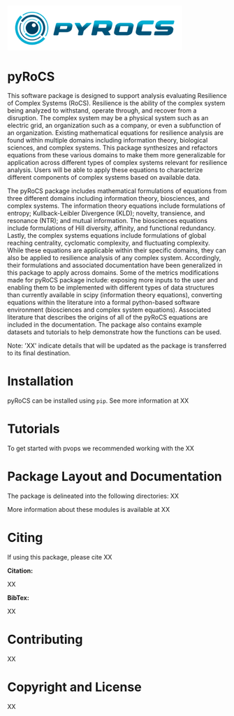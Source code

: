 <img src="docs/_static/pyrocs-icon-1.png" width="400"/>

# pyRoCS

This software package is designed to support analysis evaluating Resilience of Complex Systems (RoCS). Resilience is the ability of the complex system being analyzed to withstand, operate through, and recover from a disruption. The complex system may be a physical system such as an electric grid, an organization such as a company, or even a subfunction of an organization. Existing mathematical equations for resilience analysis are found within multiple domains including information theory, biological sciences, and complex systems. This package synthesizes and refactors equations from these various domains to make them more generalizable for application across different types of complex systems relevant for resilience analysis. Users will be able to apply these equations to characterize different components of complex systems based on available data.  

The pyRoCS package includes mathematical formulations of equations from three different domains including information theory, biosciences, and complex systems. The information theory equations include formulations of entropy; Kullback-Leibler Divergence (KLD); novelty, transience, and resonance (NTR); and mutual information. The biosciences equations include formulations of Hill diversity, affinity, and functional redundancy. Lastly, the complex systems equations include formulations of global reaching centrality, cyclomatic complexity, and fluctuating complexity. While these equations are applicable within their specific domains, they can also be applied to resilience analysis of any complex system. Accordingly, their formulations and associated documentation have been generalized in this package to apply across domains. Some of the metrics modifications made for pyRoCS package include: exposing more inputs to the user and enabling them to be implemented with different types of data structures than currently available in scipy (information theory equations), converting equations within the literature into a formal python-based software environment (biosciences and complex system equations). Associated literature that describes the origins of all of the pyRoCS equations are included in the documentation. The package also contains example datasets and tutorials to help demonstrate how the functions can be used.

Note: 'XX' indicate details that will be updated as the package is transferred to its final destination.


Installation
=============
pyRoCS can be installed using `pip`. See more information at XX

Tutorials
=========
To get started with pvops we recommended working with the XX


Package Layout and Documentation
==============

The package is delineated into the following directories: XX

More information about these modules is available at XX

Citing
======

If using this package, please cite XX

**Citation:** 

XX

**BibTex:**

XX

Contributing
============

XX

Copyright and License
=======

XX
